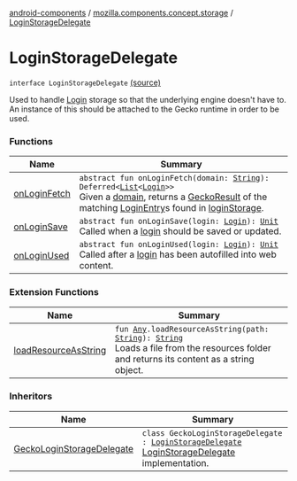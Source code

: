 [android-components](../../index.md) / [mozilla.components.concept.storage](../index.md) / [LoginStorageDelegate](./index.md)

# LoginStorageDelegate

`interface LoginStorageDelegate` [(source)](https://github.com/mozilla-mobile/android-components/blob/master/components/concept/storage/src/main/java/mozilla/components/concept/storage/LoginsStorage.kt#L256)

Used to handle [Login](../-login/index.md) storage so that the underlying engine doesn't have to. An instance of
this should be attached to the Gecko runtime in order to be used.

### Functions

| Name | Summary |
|---|---|
| [onLoginFetch](on-login-fetch.md) | `abstract fun onLoginFetch(domain: `[`String`](https://kotlinlang.org/api/latest/jvm/stdlib/kotlin/-string/index.html)`): Deferred<`[`List`](https://kotlinlang.org/api/latest/jvm/stdlib/kotlin.collections/-list/index.html)`<`[`Login`](../-login/index.md)`>>`<br>Given a [domain](on-login-fetch.md#mozilla.components.concept.storage.LoginStorageDelegate$onLoginFetch(kotlin.String)/domain), returns a [GeckoResult](#) of the matching [LoginEntry](#)s found in [loginStorage](#). |
| [onLoginSave](on-login-save.md) | `abstract fun onLoginSave(login: `[`Login`](../-login/index.md)`): `[`Unit`](https://kotlinlang.org/api/latest/jvm/stdlib/kotlin/-unit/index.html)<br>Called when a [login](on-login-save.md#mozilla.components.concept.storage.LoginStorageDelegate$onLoginSave(mozilla.components.concept.storage.Login)/login) should be saved or updated. |
| [onLoginUsed](on-login-used.md) | `abstract fun onLoginUsed(login: `[`Login`](../-login/index.md)`): `[`Unit`](https://kotlinlang.org/api/latest/jvm/stdlib/kotlin/-unit/index.html)<br>Called after a [login](on-login-used.md#mozilla.components.concept.storage.LoginStorageDelegate$onLoginUsed(mozilla.components.concept.storage.Login)/login) has been autofilled into web content. |

### Extension Functions

| Name | Summary |
|---|---|
| [loadResourceAsString](../../mozilla.components.support.test.file/kotlin.-any/load-resource-as-string.md) | `fun `[`Any`](https://kotlinlang.org/api/latest/jvm/stdlib/kotlin/-any/index.html)`.loadResourceAsString(path: `[`String`](https://kotlinlang.org/api/latest/jvm/stdlib/kotlin/-string/index.html)`): `[`String`](https://kotlinlang.org/api/latest/jvm/stdlib/kotlin/-string/index.html)<br>Loads a file from the resources folder and returns its content as a string object. |

### Inheritors

| Name | Summary |
|---|---|
| [GeckoLoginStorageDelegate](../../mozilla.components.service.sync.logins/-gecko-login-storage-delegate/index.md) | `class GeckoLoginStorageDelegate : `[`LoginStorageDelegate`](./index.md)<br>[LoginStorageDelegate](./index.md) implementation. |
